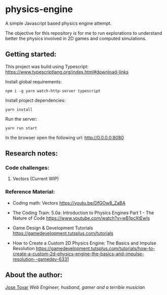 # physics-engine
A simple Javascript based physics engine attempt.

The objective for this repository is for me to run explorations to understand better the physics involved in 2D games and computed simulations.

## Getting started:
This project was build using Typescript: https://www.typescriptlang.org/index.html#download-links

Install global requirements:
```shell
npm i -g yarn watch-http-server typescript
```

Install project dependencies:
```shell
yarn install
```

Run the server:
```shell
yarn run start
```
In the browser open the following url: http://0.0.0.0:8080

## Research notes:
### Code challenges:
1. Vectors (Current WIP)

### Reference Material:
- Coding math: Vectors
https://youtu.be/DfGOw8_ZaBA

- The Coding Train: 5.0a: Introduction to Physics Engines Part 1 - The Nature of Code
https://www.youtube.com/watch?v=wB1pcXtEwIs

- Game Design & Development Tutorials
https://gamedevelopment.tutsplus.com/tutorials

- How to Create a Custom 2D Physics Engine: The Basics and Impulse Resolution
https://gamedevelopment.tutsplus.com/tutorials/how-to-create-a-custom-2d-physics-engine-the-basics-and-impulse-resolution--gamedev-6331

## About the author:
[Jose Tovar](http://tmjoseantonio.com)
*Web Engineer, husband, gamer and a terrible musician*
